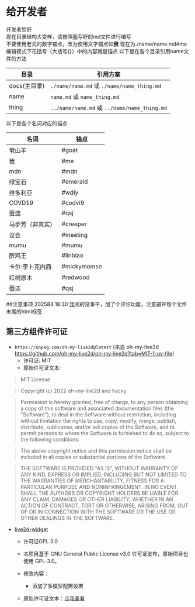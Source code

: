 # 给开发者
开发者您好  
现在目录结构大变样，请按照[我](./name/name.md#me)写好的md文件进行编写  
不要使用老式的数字锚点，改为使用文字锚点如**我** 现在为./name/name.md#me  
编辑模式下花括号（大括号{}）中的内容就是锚点
以下是在各个目录引用name文件的方法   

| 目录        | 引用方案                                        |
|-----------|---------------------------------------------|
| docs(主目录) | `./name/name.md` 或 `./name/name_thing.md`   |
| name      | `name.md` 或 `name_thing.md`                 |
| thing     | `../name/name.md` 或 `../name/name_thing.md` |

以下是各个名词对应的锚点


| 名词       | 锚点       |
|----------|----------|
| 茕山羊      | #goat    |
| 我        | #me      |
| mdn      | #mdn     |
| 绿宝石      | #emerald |
| 维多利亚     | #wdly    |
| COVD19   | #codvi9  |
| 蜃涟       | #qsj     |
| 马步芳（非真实） | #creeper |
| 议会       | #meeting |
| mumu       | #mumu |
| 醉鸡王       | #linbiao |
| 卡尔·李卜克内西   | #mickymomse |
| 红树原木    | #redwood  |
| 蜃涟      | #qsj |

##注意事项
202584 18:30 [我](name/name.md#mdn)闲的没事干，加了个评论功能，注意避开每个文件末尾的html标签

## 第三方组件许可证

- `https://unpkg.com/oh-my-live2d@latest` (来自 oh-my-live2d https://github.com/oh-my-live2d/oh-my-live2d?tab=MIT-1-ov-file)  
  - 许可证: MIT  
  - 原始许可证文本:  


>MIT License

>Copyright (c) 2022 oh-my-live2d and hacxy

>Permission is hereby granted, free of charge, to any person obtaining a copy
of this software and associated documentation files (the "Software"), to deal
in the Software without restriction, including without limitation the rights
to use, copy, modify, merge, publish, distribute, sublicense, and/or sell
copies of the Software, and to permit persons to whom the Software is
furnished to do so, subject to the following conditions:

>The above copyright notice and this permission notice shall be included in all
copies or substantial portions of the Software.

>THE SOFTWARE IS PROVIDED "AS IS", WITHOUT WARRANTY OF ANY KIND, EXPRESS OR
IMPLIED, INCLUDING BUT NOT LIMITED TO THE WARRANTIES OF MERCHANTABILITY,
FITNESS FOR A PARTICULAR PURPOSE AND NONINFRINGEMENT. IN NO EVENT SHALL THE
AUTHORS OR COPYRIGHT HOLDERS BE LIABLE FOR ANY CLAIM, DAMAGES OR OTHER
LIABILITY, WHETHER IN AN ACTION OF CONTRACT, TORT OR OTHERWISE, ARISING FROM,
OUT OF OR IN CONNECTION WITH THE SOFTWARE OR THE USE OR OTHER DEALINGS IN THE
SOFTWARE.

- [live2d-widget](https://github.com/stevenjoezhang/live2d-widget?tab=GPL-3.0-1-ov-file)
  - 许可证GPL 3.0
  - 本项目基于 GNU General Public License v3.0 许可证发布，原始项目也使用 GPL-3.0。

  - 修改内容：
    - 添加了多模型配置设置
  - 原始许可证文本：[点我查看](https://github.com/stevenjoezhang/live2d-widget/blob/master/LICENSE)

 <script>
// 页面加载完成后开始定期执行
window.addEventListener('load', () => {
  console.log("Live2D waifu script loaded.");
  
  // 初始执行一次
  updateWaifuStyle();

  // 每隔 1 秒检查一次 modelId 是否发生变化（例如其他脚本修改了 localStorage）
  setInterval(() => {
    console.log("running");
    updateWaifuStyle();
  }, 1000);
});
  </script>
<div id="giscus"></div>
<script src="https://giscus.app/client.js"
        data-repo="nomdn/GoatBook-Source"
        data-repo-id="R_kgDOPXYjCw"
        data-category="General"
        data-category-id="DIC_kwDOPXYjC84Ctwim"
        data-mapping="title"
        data-strict="0"
        data-reactions-enabled="1"
        data-emit-metadata="0"
        data-input-position="top"
        data-theme="preferred_color_scheme"
        data-lang="zh-CN"
        crossorigin="anonymous"
        async>
</script>
